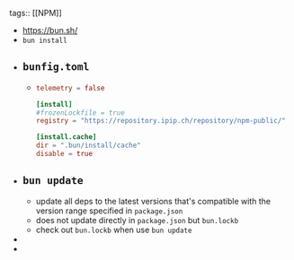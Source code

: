 tags:: [[NPM]]

- https://bun.sh/
- `bun install`
- ## `bunfig.toml`
	- ```toml
	  telemetry = false
	  
	  [install]
	  #frozenLockfile = true
	  registry = "https://repository.ipip.ch/repository/npm-public/"
	  
	  [install.cache]
	  dir = ".bun/install/cache"
	  disable = true
	  
	  ```
- ## `bun update`
	- update all deps to the latest versions that's compatible with the version range specified in `package.json`
	- does not update directly in `package.json` but `bun.lockb`
	- check out `bun.lockb` when use `bun update`
-
-